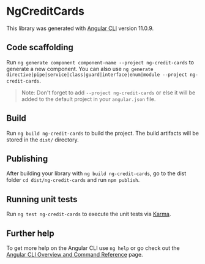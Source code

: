 # NgCreditCards

This library was generated with [Angular CLI](https://github.com/angular/angular-cli) version 11.0.9.

## Code scaffolding

Run `ng generate component component-name --project ng-credit-cards` to generate a new component. You can also use `ng generate directive|pipe|service|class|guard|interface|enum|module --project ng-credit-cards`.
> Note: Don't forget to add `--project ng-credit-cards` or else it will be added to the default project in your `angular.json` file. 

## Build

Run `ng build ng-credit-cards` to build the project. The build artifacts will be stored in the `dist/` directory.

## Publishing

After building your library with `ng build ng-credit-cards`, go to the dist folder `cd dist/ng-credit-cards` and run `npm publish`.

## Running unit tests

Run `ng test ng-credit-cards` to execute the unit tests via [Karma](https://karma-runner.github.io).

## Further help

To get more help on the Angular CLI use `ng help` or go check out the [Angular CLI Overview and Command Reference](https://angular.io/cli) page.
